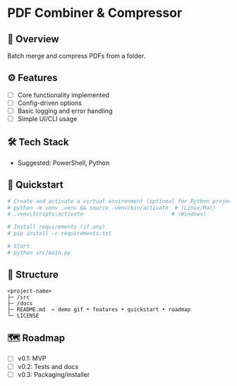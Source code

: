 # PDF Combiner & Compressor

## 🧩 Overview
Batch merge and compress PDFs from a folder.

## ⚙️ Features
- [ ] Core functionality implemented
- [ ] Config-driven options
- [ ] Basic logging and error handling
- [ ] Simple UI/CLI usage

## 🛠 Tech Stack
- Suggested: PowerShell, Python

## 🚀 Quickstart
```bash
# Create and activate a virtual environment (optional for Python projects)
# python -m venv .venv && source .venv/bin/activate  # (Linux/Mac)
# .venv\Scripts\activate                            # (Windows)

# Install requirements (if any)
# pip install -r requirements.txt

# Start
# python src/main.py
```

## 📁 Structure
```text
<project-name>
├─ /src
├─ /docs
├─ README.md  ← demo gif • features • quickstart • roadmap
└─ LICENSE
```

## 🗺 Roadmap
- [ ] v0.1: MVP
- [ ] v0.2: Tests and docs
- [ ] v0.3: Packaging/installer
